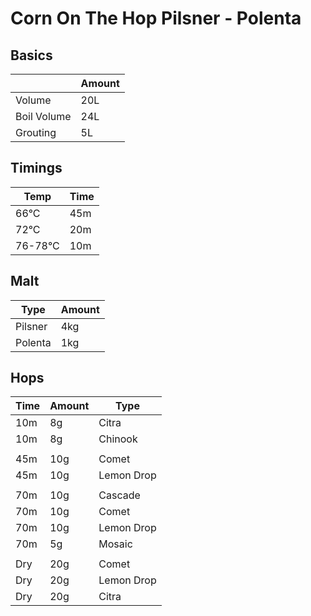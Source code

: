 # Corn On The Hop Pilsner - Polenta

## Basics

|               | Amount      |
| ------------- |-------------|
| Volume        | 20L         |
| Boil Volume   | 24L         |
| Grouting      | 5L          |

## Timings
    
| Temp          | Time        |
| ------------- |-------------|
| 66°C          | 45m         |
| 72°C          | 20m         |
| 76-78°C       | 10m         |

## Malt

| Type          | Amount      |
| ------------- |-------------|
| Pilsner       | 4kg         |
| Polenta       | 1kg         |

## Hops

| Time          | Amount      | Type           |
| ------------- |-------------|----------------|
| 10m           | 8g          | Citra          |
| 10m           | 8g          | Chinook        |
|               |             |                |  
| 45m           | 10g         | Comet          |
| 45m           | 10g         | Lemon Drop     |
|               |             |                |  
| 70m           | 10g         | Cascade        |
| 70m           | 10g         | Comet          |
| 70m           | 10g         | Lemon Drop     |
| 70m           | 5g          | Mosaic         |
|               |             |                |  
| Dry           | 20g         | Comet          |
| Dry           | 20g         | Lemon Drop     |
| Dry           | 20g         | Citra          |
